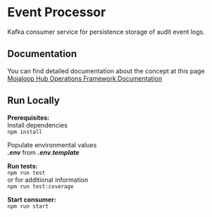 # Event Processor
Kafka consumer service for persistence storage of audit event logs.  

## Documentation
You can find detailed documentation about the concept at this page [Mojaloop Hub Operations Framework Documentation](https://docs.mojaloop.io/business-operations-framework-docs/guide/ReportingBC.html#building-the-event-data-store)

## Run Locally

**Prerequisites:**  
Install dependencies  
`npm install`  

Populate environmental values  
***.env*** from ***.env.template***  

**Run tests:**  
`npm run test`  
or for additional information   
`npm run test:coverage`  

**Start consumer:**  
`npm run start`